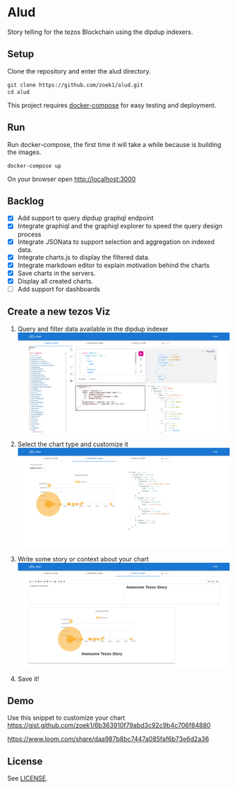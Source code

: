 # Alud

Story telling for the tezos Blockchain using the dipdup indexers.


## Setup

Clone the repository and enter the alud directory.

```
git clone https://github.com/zoek1/alud.git
cd alud
```

This project requires [docker-compose](https://docs.docker.com/compose/install/linux/) for easy testing and deployment.

## Run

Run docker-compose, the first time it will take a while because is building the images.

```
docker-compose up
```

On your browser open [http://localhost:3000](http://localhost:3000)


## Backlog

- [X] Add support to query dipdup graphql endpoint
- [X] Integrate graphiql and the graphiql explorer to speed the query design process
- [X] Integrate JSONata to support selection and aggregation on indexed data.
- [X] Integrate charts.js to display the filtered data.
- [X] Integrate markdown editor to explain motivation behind the charts
- [X] Save charts in the servers.
- [X] Display all created charts.
- [ ] Add support for dashboards

## Create a new tezos Viz

1. Query and filter data available in the dipdup indexer
![](screenshots/query.png)

2. Select the chart type and customize it
![](screenshots/config.png)

3. Write some story or context about your chart
![](screenshots/story.png)

4. Save it! 

## Demo

Use this snippet to customize your chart https://gist.github.com/zoek1/6b363910f79abd3c92c9b4c706f84880

https://www.loom.com/share/daa987b8bc7447a085faf6b73e6d2a36

## License

See [LICENSE](LICENSE).
